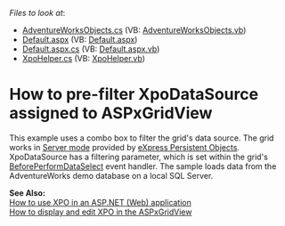 <!-- default file list -->
*Files to look at*:

* [AdventureWorksObjects.cs](./CS/ServerModeWithParameters/AdventureWorksObjects.cs) (VB: [AdventureWorksObjects.vb](./VB/ServerModeWithParameters/AdventureWorksObjects.vb))
* [Default.aspx](./CS/ServerModeWithParameters/Default.aspx) (VB: [Default.aspx](./VB/ServerModeWithParameters/Default.aspx))
* [Default.aspx.cs](./CS/ServerModeWithParameters/Default.aspx.cs) (VB: [Default.aspx.vb](./VB/ServerModeWithParameters/Default.aspx.vb))
* [XpoHelper.cs](./CS/ServerModeWithParameters/XpoHelper.cs) (VB: [XpoHelper.vb](./VB/ServerModeWithParameters/XpoHelper.vb))
<!-- default file list end -->
# How to pre-filter XpoDataSource assigned to ASPxGridView


<p>This example uses a combo box to filter the grid's data source. The grid works in <a href="http://documentation.devexpress.com/#AspNet/CustomDocument3726">Server mode</a> provided by <a href="http://www.devexpress.com/xpo">eXpress Persistent Objects</a>. XpoDataSource has a filtering parameter, which is set within the grid's <a href="http://documentation.devexpress.com/#AspNet/DevExpressWebASPxGridViewASPxGridView_BeforePerformDataSelecttopic">BeforePerformDataSelect</a> event handler. The sample loads data from the AdventureWorks demo database on a local SQL Server.</p><p><strong>See Also:</strong><br />
<a href="https://www.devexpress.com/Support/Center/p/K18061">How to use XPO in an ASP.NET (Web) application</a><br />
<a href="https://www.devexpress.com/Support/Center/p/E320">How to display and edit XPO in the ASPxGridView</a></p>

<br/>


